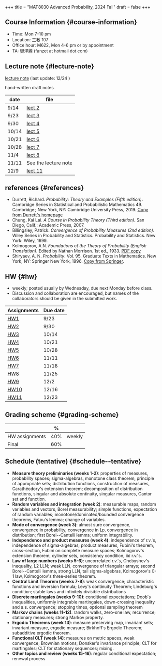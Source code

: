 +++
title = "MAT8030 Advanced Probability, 2024 Fall"
draft = false
+++

## Course Information {#course-information}

-   Time: Mon 7-10 pm
-   Location: 三教 107
-   Office hour: M622, Mon 4-6 pm or by appointment
-   TA: 樊泽腾 (fanzet at hotmail dot com)


## Lecture note {#lecture-note}

[lecture note](./adv-prob-note.pdf) (last update: 12/24 )

hand-written draft notes

| date  | file                     |
|-------|--------------------------|
| 9/14  | [lect 2](./lect2.pdf)    |
| 9/23  | [lect 3](./lect3.pdf)    |
| 9/30  | [lect 4](./lect4.pdf)    |
| 10/14 | [lect 5](./lect5.pdf)    |
| 10/21 | [lect 6](./lect6.pdf)    |
| 10/28 | [lect 7](./lect07.pdf)   |
| 11/4  | [lect 8](./lect08.pdf)   |
| 11/11 | See the lecture note     |
| 12/9  | [lect 11](./lect-11.pdf) |


## references {#references}

-   Durrett, Richard. _Probability: Theory and Examples (Fifth edition)_. Cambridge Series in Statistical and Probabilistic Mathematics 49. Cambridge ; New York, NY: Cambridge University Press, 2019. [Copy from Durrett's homepage](https://services.math.duke.edu/%7Ertd/PTE/PTE5_011119.pdf)
-   Chung, Kai Lai. _A Course in Probability Theory (Third edition)_. San Diego, Calif.: Academic Press, 2007.
-   Billingsley, Patrick. _Convergence of Probability Measures (2nd edition)_. Wiley Series in Probability and Statistics. Probability and Statistics. New York: Wiley, 1999.
-   Kolmogorov, A.N. _Foundations of the Theory of Probability (English Translation)_. Edited by Nathan Morrison. 1st ed., 1933. [PDF copy](./Kolmogorov1933.pdf)
-   Shiryaev, A. N. _Probability_. Vol. 95. Graduate Texts in Mathematics. New York, NY: Springer New York, 1996. [Copy from Springer](https://doi.org/10.1007/978-1-4757-2539-1).


## HW {#hw}

-   weekly; posted usually by Wednesday, due next Monday before class.
-   Discussion and collaboration are encouraged, but names of the collaborators should be given in the submitted work.

| Assignments        | Due date |
|--------------------|----------|
| [HW1](./hw1.pdf)   | 9/23     |
| [HW2](./hw2.pdf)   | 9/30     |
| [HW3](./hw3.pdf)   | 10/14    |
| [HW4](./hw4.pdf)   | 10/21    |
| [HW5](./hw5.pdf)   | 10/28    |
| [HW6](./hw6.pdf)   | 11/11    |
| [HW7](./hw7.pdf)   | 11/18    |
| [HW8](./hw8.pdf)   | 11/25    |
| [HW9](./hw9.pdf)   | 12/2     |
| [HW10](./hw10.pdf) | 12/16    |
| [HW11](./hw11.pdf) | 12/23    |


## Grading scheme {#grading-scheme}

|                | %   |        |
|----------------|-----|--------|
| HW assignments | 40% | weekly |
| Final          | 60% |        |


## Schedule (tentative) {#schedule--tentative}

-   **Measure theory preliminaries (weeks 1-2)**: properties of measures, probability spaces;  sigma-algebras, monotone class theorem, principle of appropriate sets; distribution functions, construction of measures, Carathéodory's extension theorem; decomposition of distribution functions, singular and absolute continuity, singular measures, Cantor set and function.
-   **Random variables and integration (week 2)**: measurable maps, random variables and vectors, Borel measurability; simple functions, expectation of random variables; monotone/dominated/bounded convergence theorems, Fatou's lemma; change of variables.
-   **Mode of convergence (week 3)**: almost sure convergence, convergence in probability, convergence in Lp, convergence in distribution; first Borel--Cantelli lemma; uniform integrability.
-   **Independence and product measures (week 4)**: independence of r.v.'s, independence of sigma-algebras; product measures, Fubini's theorem, cross-section, Fubini on complete measure spaces; Kolmogorov's extension theorem, cylinder sets, consistency condition, iid r.v.'s.
-   **Law of large numbers (weeks 5-6)**: uncorrelated r.v.'s, Chebyshev's inequality, L2 LLN; weak LLN, convergence of  triangular arrays; second Borel--Cantelli lemma, strong LLN, tail sigma-algebras, Kolmogorov's 0-1 law, Kolmogorov's three-series theorem.
-   **Central Limit Theorem (weeks 7-8)**: weak convergence; characteristic functions and inversion formula; Levy's continuity Theorem; Lindeburg's condition; stable laws and infinitely divisible distributions
-   **Discrete martingales (weeks 9-10)**: conditional expectations; Doob's inequalities, uniformly integrable martingales, down-crossing inequality and a.s. convergence; stopping times, optional sampling theorem
-   **Markov chains (weeks 11-12)**: random walks, zero-one law, recurrence; stationary measures; strong Markov property.
-   **Ergodic Theorems (week 13)**: measure preserving map, invariant sets; invariant measure, ergodic measure; Birkhoff's Ergodic Theorem; subadditive ergodic theorem.
-   **Functional CLT (week 14)**: measures on metric spaces, weak convergence; Brownian motions; Donsker's invariance principle; CLT for martingales; CLT for stationary sequences; mixing.
-   **Other topics and review (weeks 15-16)**: regular conditional expectation; renewal process
